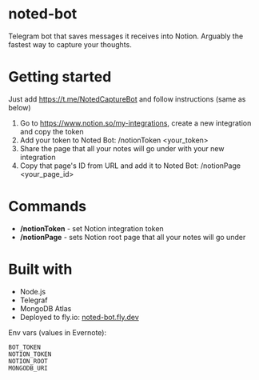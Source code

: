 # noted-bot

Telegram bot that saves messages it receives into Notion.
Arguably the fastest way to capture your thoughts.

# Getting started

Just add https://t.me/NotedCaptureBot and follow instructions (same as below)

1. Go to https://www.notion.so/my-integrations, create a new integration and copy the token
2. Add your token to Noted Bot: /notionToken <your_token>
3. Share the page that all your notes will go under with your new integration
4. Copy that page's ID from URL and add it to Noted Bot: /notionPage <your_page_id>

# Commands
- **/notionToken** - set Notion integration token
- **/notionPage** - sets Notion root page that all your notes will go under

# Built with
- Node.js
- Telegraf 
- MongoDB Atlas
- Deployed to fly.io: [noted-bot.fly.dev](https://noted-bot.fly.dev)

Env vars (values in Evernote):
```
BOT_TOKEN
NOTION_TOKEN
NOTION_ROOT
MONGODB_URI
```


